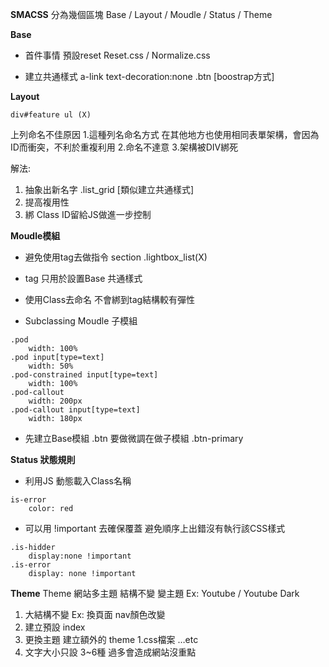 **SMACSS**
分為幾個區塊 Base / Layout / Moudle / Status / Theme

**Base**
* 首件事情  預設reset
  Reset.css / Normalize.css
  
* 建立共通樣式
  a-link   text-decoration:none
  .btn  [boostrap方式]

**Layout**
```
div#feature ul (X)
```
上列命名不佳原因
1.這種列名命名方式 
在其他地方也使用相同表單架構，會因為ID而衝突，不利於重複利用
2.命名不達意
3.架構被DIV綁死

解法:
1. 抽象出新名字 .list_grid [類似建立共通樣式]
2. 提高複用性
3. 綁 Class  ID留給JS做進一步控制

**Moudle模組**
* 避免使用tag去做指令  section .lightbox_list(X)
* tag 只用於設置Base 共通樣式
* 使用Class去命名 不會綁到tag結構較有彈性

* Subclassing Moudle 子模組
```
.pod
    width: 100%
.pod input[type=text]
    width: 50%
.pod-constrained input[type=text]
    width: 100%
.pod-callout
    width: 200px
.pod-callout input[type=text]
    width: 180px
```
* 先建立Base模組 .btn 要做微調在做子模組 .btn-primary


**Status 狀態規則**
* 利用JS 動態載入Class名稱
```
is-error 
    color: red
``` 
* 可以用 !important 去確保覆蓋 避免順序上出錯沒有執行該CSS樣式
```
.is-hidder
    display:none !important
.is-error
    display: none !important
```


**Theme**
Theme 網站多主題 結構不變 變主題 
Ex: Youtube / Youtube Dark
1.	大結構不變 Ex: 換頁面 nav顏色改變
2.	建立預設 index
3.	更換主題 建立額外的 theme 1.css檔案 …etc
4.	文字大小只設 3~6種  過多會造成網站沒重點
